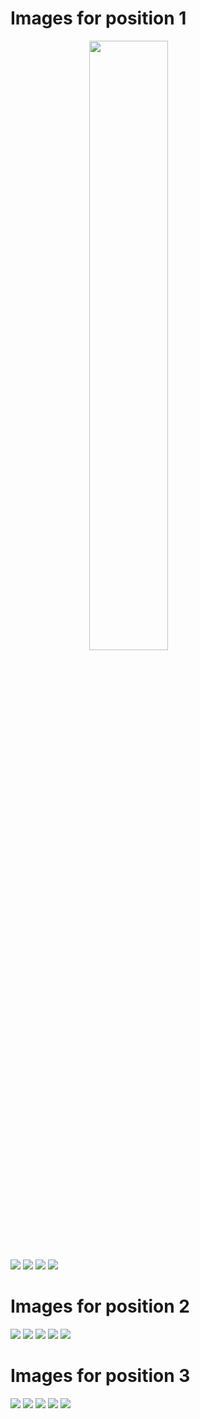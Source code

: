 <h1> Images for position 1 </h1>
 <img src="Position1/BOX_2_POS_1_1.png" style="display: block;
  margin-left: auto;
  margin-right: auto;
  width: 50%;"/>                   
 <img src="Position1/BOX_2_POS_1_2.png"/>
 <img src="Position1/BOX_2_POS_1_3.png"/>
 <img src="Position1/BOX_2_POS_1_4.png"/>
 <img src="Position1/BOX_2_POS_1_5.png"/>
<h1> Images for position 2 </h1>

 <img src="Position2/BOX_2_POS_2_1.png"/>                   
 <img src="Position2/BOX_2_POS_2_2.png"/>
 <img src="Position2/BOX_2_POS_2_3.png"/>
 <img src="Position2/BOX_2_POS_2_4.png"/>
 <img src="Position2/BOX_2_POS_2_5.png"/>

<h1> Images for position 3 </h1>

 <img src="Position3/BOX_2_POS_3_1.png"/>                   
 <img src="Position3/BOX_2_POS_3_2.png"/>
 <img src="Position3/BOX_2_POS_3_3.png"/>
 <img src="Position3/BOX_2_POS_3_4.png"/>
 <img src="Position3/BOX_2_POS_3_5.png"/>